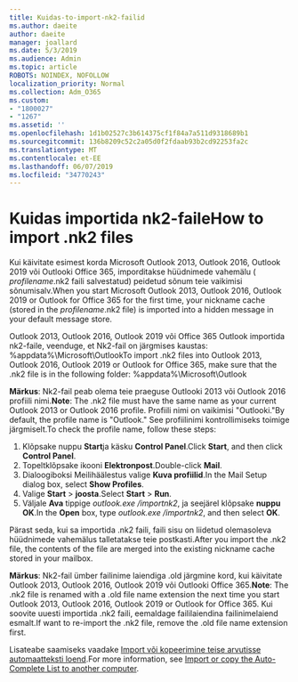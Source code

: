 ```yaml
---
title: Kuidas-to-import-nk2-failid
ms.author: daeite
author: daeite
manager: joallard
ms.date: 5/3/2019
ms.audience: Admin
ms.topic: article
ROBOTS: NOINDEX, NOFOLLOW
localization_priority: Normal
ms.collection: Adm_O365
ms.custom:
- "1800027"
- "1267"
ms.assetid: ''
ms.openlocfilehash: 1d1b02527c3b614375cf1f84a7a511d9318689b1
ms.sourcegitcommit: 136b8209c52c2a05d0f2fdaab93b2cd92253fa2c
ms.translationtype: MT
ms.contentlocale: et-EE
ms.lasthandoff: 06/07/2019
ms.locfileid: "34770243"
---
```

# <a name="how-to-import-nk2-files"></a><span data-ttu-id="89b2a-102">Kuidas importida nk2-faile</span><span class="sxs-lookup"><span data-stu-id="89b2a-102">How to import .nk2 files</span></span> 

<span data-ttu-id="89b2a-103">Kui käivitate esimest korda Microsoft Outlook 2013, Outlook 2016, Outlook 2019 või Outlooki Office 365, imporditakse hüüdnimede vahemälu ( *profilename*.nk2 faili salvestatud) peidetud sõnum teie vaikimisi sõnumisalv.</span><span class="sxs-lookup"><span data-stu-id="89b2a-103">When you start Microsoft Outlook 2013, Outlook 2016, Outlook 2019 or Outlook for Office 365 for the first time, your nickname cache (stored in the *profilename*.nk2 file) is imported into a hidden message in your default message store.</span></span>

<span data-ttu-id="89b2a-104">Outlook 2013, Outlook 2016, Outlook 2019 või Office 365 Outlook importida nk2-faile, veenduge, et Nk2-fail on järgmises kaustas: %appdata%\Microsoft\Outlook</span><span class="sxs-lookup"><span data-stu-id="89b2a-104">To import .nk2 files into Outlook 2013, Outlook 2016, Outlook 2019 or Outlook for Office 365, make sure that the .nk2 file is in the following folder: %appdata%\Microsoft\Outlook</span></span>

<span data-ttu-id="89b2a-105">**Märkus**: Nk2-fail peab olema teie praeguse Outlooki 2013 või Outlook 2016 profiili nimi.</span><span class="sxs-lookup"><span data-stu-id="89b2a-105">**Note**: The .nk2 file must have the same name as your current Outlook 2013 or Outlook 2016 profile.</span></span> <span data-ttu-id="89b2a-106">Profiili nimi on vaikimisi "Outlooki."</span><span class="sxs-lookup"><span data-stu-id="89b2a-106">By default, the profile name is "Outlook."</span></span> <span data-ttu-id="89b2a-107">See profiilinimi kontrollimiseks toimige järgmiselt.</span><span class="sxs-lookup"><span data-stu-id="89b2a-107">To check the profile name, follow these steps:</span></span> 
1. <span data-ttu-id="89b2a-108">Klõpsake nuppu **Start**ja käsku **Control Panel**.</span><span class="sxs-lookup"><span data-stu-id="89b2a-108">Click **Start**, and then click **Control Panel**.</span></span>
2. <span data-ttu-id="89b2a-109">Topeltklõpsake ikooni **Elektronpost**.</span><span class="sxs-lookup"><span data-stu-id="89b2a-109">Double-click **Mail**.</span></span>
3. <span data-ttu-id="89b2a-110">Dialoogiboksi Meilihäälestus valige **Kuva profiilid**.</span><span class="sxs-lookup"><span data-stu-id="89b2a-110">In the Mail Setup dialog box, select **Show Profiles**.</span></span>
4. <span data-ttu-id="89b2a-111">Valige **Start** > **joosta**.</span><span class="sxs-lookup"><span data-stu-id="89b2a-111">Select **Start** > **Run**.</span></span>
5. <span data-ttu-id="89b2a-112">Väljale **Ava** tippige *outlook.exe /importnk2*, ja seejärel klõpsake **nuppu OK**.</span><span class="sxs-lookup"><span data-stu-id="89b2a-112">In the **Open** box, type *outlook.exe /importnk2*, and then select **OK**.</span></span> 

<span data-ttu-id="89b2a-113">Pärast seda, kui sa importida .nk2 faili, faili sisu on liidetud olemasoleva hüüdnimede vahemälus talletatakse teie postkasti.</span><span class="sxs-lookup"><span data-stu-id="89b2a-113">After you import the .nk2 file, the contents of the file are merged into the existing nickname cache stored in your mailbox.</span></span>

<span data-ttu-id="89b2a-114">**Märkus**: Nk2-fail ümber failinime laiendiga .old järgmine kord, kui käivitate Outlook 2013, Outlook 2016, Outlook 2019 või Outlooki Office 365.</span><span class="sxs-lookup"><span data-stu-id="89b2a-114">**Note**: The .nk2 file is renamed with a .old file name extension the next time you start Outlook 2013, Outlook 2016, Outlook 2019 or Outlook for Office 365.</span></span> <span data-ttu-id="89b2a-115">Kui soovite uuesti importida .nk2 faili, eemaldage faililaiendina failinimelaiend esmalt.</span><span class="sxs-lookup"><span data-stu-id="89b2a-115">If want to re-import the .nk2 file, remove the .old file name extension first.</span></span>

<span data-ttu-id="89b2a-116">Lisateabe saamiseks vaadake [Import või kopeerimine teise arvutisse automaatteksti loend](https://support.microsoft.com/help/2806550/how-to-import-nk2-files-into-outlook%).</span><span class="sxs-lookup"><span data-stu-id="89b2a-116">For more information, see [Import or copy the Auto-Complete List to another computer](https://support.microsoft.com/help/2806550/how-to-import-nk2-files-into-outlook%).</span></span>